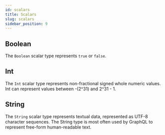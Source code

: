 ```yaml
---
id: scalars
title: Scalars
slug: scalars
sidebar_position: 9
---
```


## Boolean

The `Boolean` scalar type represents `true` or `false`.

## Int

The `Int` scalar type represents non-fractional signed whole numeric values. Int
can represent values between -(2^31) and 2^31 - 1.

## String

The `String` scalar type represents textual data, represented as UTF-8 character
sequences. The String type is most often used by GraphQL to represent free-form
human-readable text.
